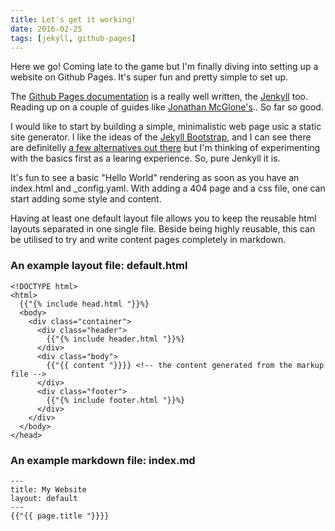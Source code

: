 ```yaml
---
title: Let's get it working!
date: 2016-02-25
tags: [jekyll, github-pages]
---
```


Here we go! Coming late to the game but I'm finally diving into setting up a website on Github Pages. It's super fun and pretty simple to set up.

The [Github Pages documentation](https://pages.github.com/) is a really well written, the [Jenkyll](http://jekyllrb.com/) too. Reading up on a couple of guides like [Jonathan McGlone's](http://jmcglone.com/guides/github-pages/).. So far so good.

I would like to start by building a simple, minimalistic web page usic a static site generator. I like the ideas of the [Jekyll Bootstrap](http://jekyllbootstrap.com/), and I can see there are definitelly [a few alternatives out there](https://www.staticgen.com/) but I'm thinking of experimenting with the basics first as a learing experience. So, pure Jenkyll it is.

It's fun to see a basic "Hello World" rendering as soon as you have an index.html and _config.yaml.
With adding a 404 page and a css file, one can start adding some style and content. 

Having at least one default layout file allows you to keep the reusable html layouts separated in one single file. Beside being highly reusable, this can be utilised to try and write content pages completely in markdown.

### An example layout file: default.html

    <!DOCTYPE html>
    <html>
      {{"{% include head.html "}}%}
      <body>
        <div class="container">
          <div class="header">
            {{"{% include header.html "}}%}
          </div>
          <div class="body">
            {{"{{ content "}}}} <!-- the content generated from the markup file -->
          </div>
          <div class="footer">
            {{"{% include footer.html "}}%}
          </div>
        </div>
      </body>
    </head>

### An example markdown file: index.md

    ---
    title: My Website
    layout: default
    ---
    {{"{{ page.title "}}}}